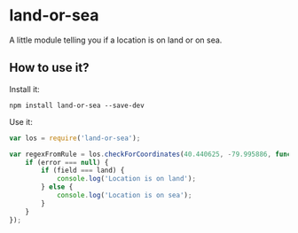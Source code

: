 # land-or-sea

A little module telling you if a location is on land or on sea.

## How to use it?

Install it:

```
npm install land-or-sea --save-dev
```

Use it:

```javascript
var los = require('land-or-sea');

var regexFromRule = los.checkForCoordinates(40.440625, -79.995886, function(field, error) {
    if (error === null) {
        if (field === land) {
            console.log('Location is on land');
        } else {
            console.log('Location is on sea');
        }
    }
});

```
